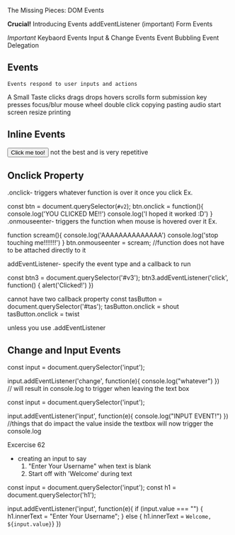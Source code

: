 The Missing Pieces: DOM Events

**Crucial!**
Introducing Events
addEventListener (important)
Form Events

*Important*
Keybaord Events
Input & Change Events
Event Bubbling
Event Delegation

## Events ##
    Events respond to user inputs and actions
A Small Taste
    clicks
    drags
    drops
    hovers
    scrolls
    form submission
    key presses
    focus/blur
    mouse wheel
    double click
    copying
    pasting
    audio start
    screen resize
    printing

## Inline Events ##
<button onclick="alert('You clicked me !'); alert('stop clicking me')">Click me too!</button>
not the best and is very repetitive 

## Onclick Property ##
.onclick- triggers whatever function is over it once you click
Ex.

const btn = document.querySelector(`#v2`);
btn.onclick = function(){
    console.log('YOU CLICKED ME!!')
    console.log('I hoped it worked :D')
}
.onmouseenter- triggers the function when mouse is hovered over it
Ex.

function scream(){
    console.log('AAAAAAAAAAAAAA')
    console.log('stop touching me!!!!!!!')
}
btn.onmouseenter = scream;      //function does not have to be attached directly to it

addEventListener- specify the event type and a callback to run

const btn3 = document.querySelector('#v3');
btn3.addEventListener('click', function() {
    alert('Clicked!')
})

cannot have two callback property
const tasButton = document.querySelector('#tas');
tasButton.onclick = shout
tasButton.onclick = twist

unless you use .addEventListener

## Change and Input Events ##
const input = document.querySelector('input');

input.addEventListener('change', function(e){
    console.log("whatever")
})      
//  will result in console.log to trigger when leaving the text box

const input = document.querySelector('input');

input.addEventListener('input', function(e){
    console.log("INPUT EVENT!")
})
//things that do impact the value inside the textbox will now trigger the console.log

Excercise 62 
* creating an input to say
    1. "Enter Your Username" when text is blank
    2. Start off with 'Welcome' during text
    
const input = document.querySelector('input');
const h1 = document.querySelector('h1');

input.addEventListener('input', function(e){
    if (input.value === "") {
    h1.innerText = "Enter Your Username";
    } else { 
        h1.innerText = `Welcome, ${input.value}`}
})